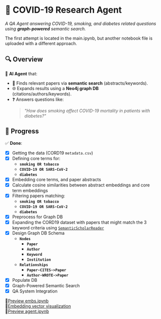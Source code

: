# 🦠 COVID-19 Research Agent 
*A QA Agent answering COVID-19, smoking, and diabetes related questions using **graph-powered** semantic search.*

The first attempt is located in the main.ipynb, but another notebook file is uploaded with a different approach.

## 🔍 Overview  
🧠 **AI Agent** that:  
- 🔎 Finds relevant papers via **semantic search** (abstracts/keywords).  
- 🌐 Expands results using a **Neo4j graph DB** (citations/authors/keywords).  
- ❓ Answers questions like:  
  > *"How does smoking affect COVID-19 mortality in patients with diabetes?"*  

## 📌 Progress  
✅ **Done**:  
- [x] Getting the data (CORD19 `metadata.csv`)
- [x] Defining core terms for:
  - **`smoking OR tobacco`**  
  - **`COVID-19 OR SARS-CoV-2`**
  - **`diabetes`**
- [x] Embedding core terms, and paper abstracts
- [x] Calculate cosine similarities between abstract embeddings and core term embeddings
- [x] Filtering papers matching:  
  - **`smoking OR tobacco`**  
  - **`COVID-19 OR SARS-CoV-2`**
  - **`diabetes`**
- [x] Preprocess for Graph DB
- [x] Expanding the CORD19 dataset with papers that might match the 3 keyword criteria using [`SemanticScholarReader`](https://github.com/run-llama/llama_index/tree/main/llama-index-integrations/readers/llama-index-readers-semanticscholar)
- [x] Design Graph DB Schema
   - **`Nodes`**
     - **`Paper`**
     - **`Author`**
     - **`Keyword`**
     - **`Institution`**  
   - **`Relationships`**
     - **`Paper-CITES->Paper`**
     - **`Author-WROTE->Paper`**
- [x] Populate DB
- [x] Graph-Powered Semantic Search
- [x] QA System Integration

📌[Preview embs.ipynb](https://nbviewer.org/github/danebencedavid/NLP-A-Agent/blob/master/embs.ipynb)  
📌[Embedding vector visualization](https://projector.tensorflow.org/?config=https://gist.githubusercontent.com/danebencedavid/3539ae71665798e4f64ce6f1f52049ec/raw/b44d38c9a57dc7f889652836d77b76d56f1405d8/config.json)  
📌[Preview agent.ipynb](https://nbviewer.org/github/danebencedavid/NLP-A-Agent/blob/master/agent.ipynb)










